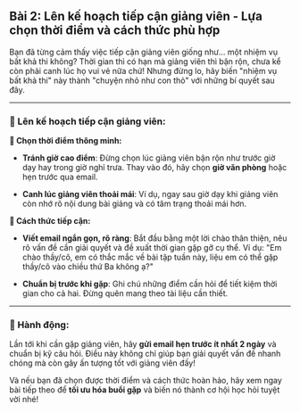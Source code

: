 ## Bài 2: Lên kế hoạch tiếp cận giảng viên - Lựa chọn thời điểm và cách thức phù hợp

Bạn đã từng cảm thấy việc tiếp cận giảng viên giống như... một nhiệm vụ bất khả thi không? Thời gian thì có hạn mà giảng viên thì bận rộn, chưa kể còn phải canh lúc họ vui vẻ nữa chứ! Nhưng đừng lo, hãy biến "nhiệm vụ bất khả thi" này thành "chuyện nhỏ như con thỏ" với những bí quyết sau đây.

---

### 📌 Lên kế hoạch tiếp cận giảng viên:

**🔹 Chọn thời điểm thông minh:**
- **Tránh giờ cao điểm**: Đừng chọn lúc giảng viên bận rộn như trước giờ dạy hay trong giờ nghỉ trưa. Thay vào đó, hãy chọn **giờ văn phòng** hoặc hẹn trước qua email.
  
- **Canh lúc giảng viên thoải mái**: Ví dụ, ngay sau giờ dạy khi giảng viên còn nhớ rõ nội dung bài giảng và có tâm trạng thoải mái hơn.

**🔹 Cách thức tiếp cận:**
- **Viết email ngắn gọn, rõ ràng**: Bắt đầu bằng một lời chào thân thiện, nêu rõ vấn đề cần giải quyết và đề xuất thời gian gặp gỡ cụ thể. Ví dụ: "Em chào thầy/cô, em có thắc mắc về bài tập tuần này, liệu em có thể gặp thầy/cô vào chiều thứ Ba không ạ?"

- **Chuẩn bị trước khi gặp**: Ghi chú những điểm cần hỏi để tiết kiệm thời gian cho cả hai. Đừng quên mang theo tài liệu cần thiết.

---

### 🚀 Hành động:

Lần tới khi cần gặp giảng viên, hãy **gửi email hẹn trước ít nhất 2 ngày** và chuẩn bị kỹ câu hỏi. Điều này không chỉ giúp bạn giải quyết vấn đề nhanh chóng mà còn gây ấn tượng tốt với giảng viên đấy!

Và nếu bạn đã chọn được thời điểm và cách thức hoàn hảo, hãy xem ngay bài tiếp theo để **tối ưu hóa buổi gặp** và biến nó thành cơ hội học hỏi tuyệt vời nhé!